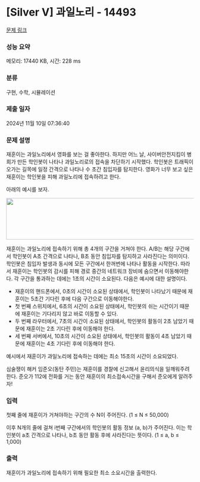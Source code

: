 # [Silver V] 과일노리 - 14493 

[문제 링크](https://www.acmicpc.net/problem/14493) 

### 성능 요약

메모리: 17440 KB, 시간: 228 ms

### 분류

구현, 수학, 시뮬레이션

### 제출 일자

2024년 11월 10일 07:36:40

### 문제 설명

<p>재훈이는 과일노리에서 영화를 보는 걸 좋아한다. 하지만 어느 날, 사이버안전지킴이 병희가 만든 학인봇이 나타나 과일노리로의 접속을 차단하기 시작했다. 학인봇은 트래픽이 오가는 길목에 일정 간격으로 나타나 수 초간 침입자를 탐지한다. 영화가 너무 보고 싶은 재훈이는 학인봇을 피해 과일노리에 접속하려고 한다.</p>

<p>아래의 예시를 보자.</p>

<p style="text-align: center;"><img alt="" src="" style="height:111px; width:729px"></p>

<p>재훈이는 과일노리에 접속하기 위해 총 4개의 구간을 거쳐야 한다. A/B는 해당 구간에서 학인봇이 A초 간격으로 나타나, B초 동안 침입자를 탐지하고 사라진다는 의미이다. 학인봇은 침입자 발생과 동시에 모든 구간에서 한꺼번에 나타나 활동을 시작한다. 따라서 재훈이는 학인봇의 감시를 피해 경로 중간의 네트워크 장비에 숨으면서 이동해야한다. 각 구간을 통과하는 데에는 1초의 시간이 소요된다. 다음은 예시에 대한 설명이다.</p>

<ul>
	<li>재훈이의 핸드폰에서, 0초의 시간이 소요된 상태에서, 학인봇이 나타났기 때문에 재훈이는 5초간 기다린 후에 다음 구간으로 이동해야한다.</li>
	<li>첫 번째 스위치에서, 6초의 시간이 소요된 상태에서, 학인봇의 쉬는 시간이기 때문에 재훈이는 기다리지 않고 바로 이동할 수 있다.</li>
	<li>두 번째 라우터에서, 7초의 시간이 소요된 상태에서, 학인봇의 활동이 2초 남았기 때문에 재훈이는 2초 기다린 후에 이동해야 한다.</li>
	<li>세 번째 서버에서, 10초의 시간이 소요된 상태에서, 학인봇의 활동이 4초 남았기 때문에 재훈이는 4초 기다린 후에 이동해야 한다.</li>
</ul>

<p>예시에서 재훈이가 과일노리에 접속하는 데에는 최소 15초의 시간이 소요되었다.</p>

<p>심술쟁이 해커 임준오(동탄 주민)는 재훈이를 경찰에 신고해서 윤리의식을 일깨워주려 한다. 준오가 112에 전화를 거는 동안 재훈이의 최소접속시간을 구해서 준오에게 알려주자!</p>

### 입력 

 <p>첫째 줄에 재훈이가 거쳐야하는 구간의 수 N이 주어진다. (1 ≤ N ≤ 50,000)</p>

<p>이후 N개의 줄에 걸쳐 i번째 구간에서의 학인봇의 활동 정보 (a, b)가 주어진다. 이는 학인봇이 a초 간격으로 나타나, b초 동안 활동 후에 사라진다는 뜻이다. (1 ≤ a, b ≤ 1,000)</p>

### 출력 

 <p>재훈이가 과일노리에 접속하기 위해 필요한 최소 소요시간을 출력한다.</p>

